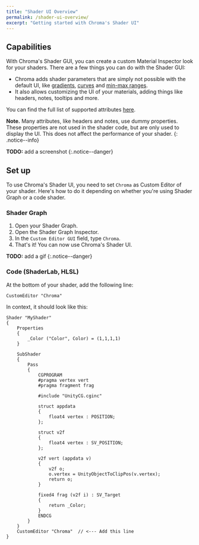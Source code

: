 ```yaml
---
title: "Shader UI Overview"
permalink: /shader-ui-overview/
excerpt: "Getting started with Chroma's Shader UI"
---
```


## Capabilities

With Chroma's Shader GUI, you can create a custom Material Inspector look for your shaders. There are a few things you can do with the Shader GUI:

- Chroma adds shader parameters that are simply not possible with the default UI, like [gradients](/gradient/), [curves](/curve/) and [min-max ranges](https://chroma.dustyroom.com/shader-ui-attributes/#minmax).
- It also allows customizing the UI of your materials, adding things like headers, notes, tooltips and more.

You can find the full list of supported attributes [here](/shader-ui-attributes/).

**Note.** Many attributes, like headers and notes, use dummy properties. These properties are not used in the shader code, but are only used to display the UI. This does not affect the performance of your shader.
{: .notice--info}

**TODO:** add a screenshot
{:.notice--danger}

## Set up

To use Chroma's Shader UI, you need to set `Chroma` as Custom Editor of your shader. Here's how to do it depending on whether you're using Shader Graph or a code shader.

### Shader Graph

1. Open your Shader Graph.
2. Open the Shader Graph Inspector.
3. In the `Custom Editor GUI` field, type `Chroma`.
4. That's it! You can now use Chroma's Shader UI.

**TODO:** add a gif
{:.notice--danger}

### Code (ShaderLab, HLSL)

At the bottom of your shader, add the following line:

```hlsl
CustomEditor "Chroma"
```

In context, it should look like this:

```hlsl
Shader "MyShader"
{
    Properties
    {
        _Color ("Color", Color) = (1,1,1,1)
    }

    SubShader
    {
        Pass
        {
            CGPROGRAM
            #pragma vertex vert
            #pragma fragment frag

            #include "UnityCG.cginc"

            struct appdata
            {
                float4 vertex : POSITION;
            };

            struct v2f
            {
                float4 vertex : SV_POSITION;
            };

            v2f vert (appdata v)
            {
                v2f o;
                o.vertex = UnityObjectToClipPos(v.vertex);
                return o;
            }

            fixed4 frag (v2f i) : SV_Target
            {
                return _Color;
            }
            ENDCG
        }
    }
    CustomEditor "Chroma"  // <--- Add this line
}
```
